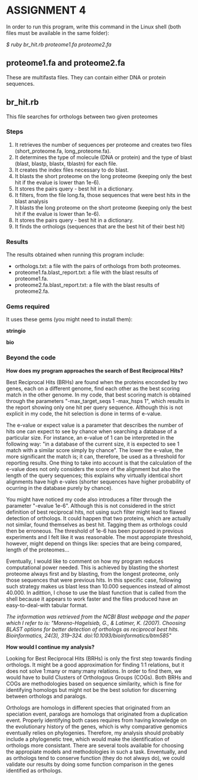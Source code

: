 # ASSIGNMENT 4

In order to run this program, write this command in the Linux shell (both files must be available in the same folder):

*$ ruby br_hit.rb proteome1.fa proteome2.fa*

## proteome1.fa and proteome2.fa

These are multifasta files. They can contain either DNA or protein sequences.

## br_hit.rb

This file searches for orthologs between two given proteomes

### Steps 

1.  It retrieves the number of sequences per proteome and creates two files (short_proteome.fa, long_proteome.fa).
2.  It determines the type of molecule (DNA or protein) and the type of blast (blast, blastp, blastx, tblastn) for each file.
3.  It creates the index files necessary to do blast.
4.  It blasts the short proteome on the long proteome (keeping only the best hit if the evalue is lower than 1e-6).
5.  It stores the pairs query - best hit in a dictionary.
6.  It filters, from the file long.fa, those sequences that were best hits in the blast analysis
7.  It blasts the long proteome on the short proteome (keeping only the best hit if the evalue is lower than 1e-6).
8.  It stores the pairs query - best hit in a dictionary.
7.  It finds the orthologs (sequences that are the best hit of their best hit)

### Results

The results obtained when running this program include:

- orthologs.txt: a file with the pairs of orthologs from both proteomes.
- proteome1.fa.blast_report.txt: a file with the blast results of proteome1.fa. 
- proteome2.fa.blast_report.txt: a file with the blast results of proteome2.fa. 

### Gems required

It uses these gems (you might need to install them):

**stringio**

**bio**

### Beyond the code

**How does my program approaches the search of Best Reciprocal Hits?**

Best Reciprocal Hits (BRHs) are found when the proteins enconded by two genes, each on a different genome, find each other as the best scoring match in the other genome. In my code, that best scoring match is obtained through the parameters "-max_target_seqs 1 -max_hsps 1", which results in the report showing only one hit per query sequence. Although this is not explicit in my code, the hit selection is done in terms of e-value. 

The e-value or expect value is a parameter that describes the number of hits one can expect to see by chance when searching a database of a particular size. For instance, an e-value of 1 can be interpreted in the following way: "in a database of the current size, it is expected to see 1 match with a similar score simply by chance". The lower the e-value, the more significant the match is; it can, therefore, be used as a threshold for reporting results. One thing to take into account is that the calculation of the e-value does not only considers the score of the alignment but also the length of the query sequences; this explains why virtually identical short alignments have high e-vales (shorter sequences have higher probability of ocurring in the database purely by chance).

You might have noticed my code also introduces a filter through the parameter "-evalue 1e-6". Although this is not considered in the strict definition of best reciprocal hits, not using such filter might lead to flawed detection of orthologs. It could happen that two proteins, which are actually not similar, found themselves as best hit. Tagging them as orthologs could then be erroneous. The threshold of 1e-6 has been purposed in previous experiments and I felt like it was reasonable. The most appropiate threshold, however, might depend on things like: species that are being compared, length of the proteomes...

Eventually, I would like to comment on how my program reduces computational power needed. This is achieved by blasting the shortest proteome always first and by blasting, from the longest proteome, only those sequences that were previous hits. In this specific case, following such strategy makes us blast less than 10.000 sequences instead of almost 40.000. In adittion, I chose to use the blast function that is called from the shell because it appears to work faster and the files produced have an easy-to-deal-with tabular format.

*The information was retrieved from the NCBI Blast webpage and the paper which I refer to is: "Moreno-Hagelsieb, G., & Latimer, K. (2007). Choosing BLAST options for better detection of orthologs as reciprocal best hits. Bioinformatics, 24(3), 319–324. doi:10.1093/bioinformatics/btm585"*

**How would I continue my analysis?**

Looking for Best Reciprocal Hits (BRHs) is only the first step towards finding orthologs. It might be a good approximation for finding 1:1 relations, but it does not solve 1:many or many:many relations. In order to find them, we would have to build Clusters of Orthologous Groups (COGs). Both BRHs and COGs are methodologies based on sequence similarity, which is fine for identifying homologs but might not be the best solution for discerning between orthologs and paralogs.

Orthologs are homologs in different species that originated from an speciation event, paralogs are homologs that originated from a duplication event. Properly identifying both cases requires from having knowledge on the evolutionary history of the genes, which is why comparative genomics eventually relies on phylogenies. Therefore, my analysis should probably include a phylogenetic tree, which would make the identification of orthologs more consistant. There are several tools available for choosing the appropiate models and methodologies in such a task. Enventually, and as orthologs tend to conserve function (they do not always do), we could validate our results by doing some function comparison in the genes identified as orthologs.


